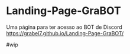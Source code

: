 # Landing-Page-GraBOT
Uma página para ter acesso ao BOT de Discord
https://grabel7.github.io/Landing-Page-GraBOT/

#wip
